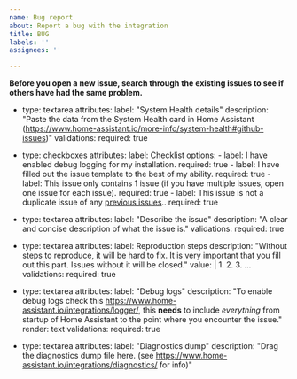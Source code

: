 ```yaml
---
name: Bug report
about: Report a bug with the integration
title: BUG
labels: ''
assignees: ''

---
```


**Before you open a new issue, search through the existing issues to see if others have had the same problem.**
- type: textarea
  attributes:
    label: "System Health details"
    description: "Paste the data from the System Health card in Home Assistant (https://www.home-assistant.io/more-info/system-health#github-issues)"
  validations:
    required: true
- type: checkboxes
  attributes:
    label: Checklist
    options:
      - label: I have enabled debug logging for my installation.
        required: true
      - label: I have filled out the issue template to the best of my ability.
        required: true
      - label: This issue only contains 1 issue (if you have multiple issues, open one issue for each issue).
        required: true
      - label: This issue is not a duplicate issue of any [previous issues](https://github.com/ludeeus/integration_blueprint/issues?q=is%3Aissue+label%3A%22Bug%22+)..
        required: true
- type: textarea
  attributes:
    label: "Describe the issue"
    description: "A clear and concise description of what the issue is."
  validations:
    required: true
- type: textarea
  attributes:
    label: Reproduction steps
    description: "Without steps to reproduce, it will be hard to fix. It is very important that you fill out this part. Issues without it will be closed."
    value: |
      1.
      2.
      3.
      ...
  validations:
    required: true
- type: textarea
  attributes:
    label: "Debug logs"
    description: "To enable debug logs check this https://www.home-assistant.io/integrations/logger/, this **needs** to include _everything_ from startup of Home Assistant to the point where you encounter the issue."
    render: text
  validations:
    required: true

- type: textarea
  attributes:
    label: "Diagnostics dump"
    description: "Drag the diagnostics dump file here. (see https://www.home-assistant.io/integrations/diagnostics/ for info)"
